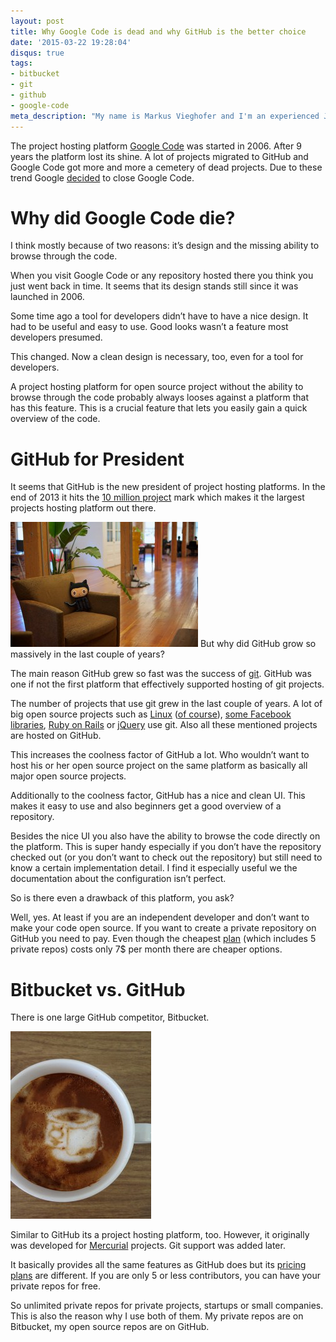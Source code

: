 ```yaml
---
layout: post
title: Why Google Code is dead and why GitHub is the better choice
date: '2015-03-22 19:28:04'
disqus: true
tags:
- bitbucket
- git
- github
- google-code
meta_description: "My name is Markus Vieghofer and I'm an experienced Java developer located in Austria. I write about Java, Android and other technology stuff."
---
```



The project hosting platform [Google Code](https://code.google.com/ "Google Code") was started in 2006. After 9 years the platform lost its shine. A lot of projects migrated to GitHub and Google Code got more and more a cemetery of dead projects. Due to these trend Google [decided](http://google-opensource.blogspot.co.at/2015/03/farewell-to-google-code.html "Google Code is dead") to close Google Code.


# Why did Google Code die?

I think mostly because of two reasons: it’s design and the missing ability to browse through the code.

When you visit Google Code or any repository hosted there you think you just went back in time. It seems that its design stands still since it was launched in 2006.

Some time ago a tool for developers didn’t have to have a nice design. It had to be useful and easy to use. Good looks wasn’t a feature most developers presumed.

This changed. Now a clean design is necessary, too, even for a tool for developers.

A project hosting platform for open source project without the ability to browse through the code probably always looses against a platform that has this feature. This is a crucial feature that lets you easily gain a quick overview of the code.


# GitHub for President

It seems that GitHub is the new president of project hosting platforms. In the end of 2013 it hits the [10 million project](https://github.com/blog/1724-10-million-repositories "10 million GitHub projects") mark which makes it the largest projects hosting platform out there.

![GitHub Office](/assets/images/google-code/github.jpg)
But why did GitHub grow so massively in the last couple of years?

The main reason GitHub grew so fast was the success of [git](http://git-scm.com/ "Git"). GitHub was one if not the first platform that effectively supported hosting of git projects.

The number of projects that use git grew in the last couple of years. A lot of big open source projects such as [Linux](https://github.com/torvalds/linux "Linux on GitHub") ([of course](http://git-scm.com/book/en/v2/Getting-Started-A-Short-History-of-Git "The history of Git")), [some Facebook libraries](https://github.com/facebook "Facebook on GitHub"), [Ruby on Rails](https://github.com/rails/rails "Ruby on Rails on GitHub") or [jQuery](https://github.com/jquery/jquery "jQuery on GitHub") use git. Also all these mentioned projects are hosted on GitHub.

This increases the coolness factor of GitHub a lot. Who wouldn’t want to host his or her open source project on the same platform as basically all major open source projects.

Additionally to the coolness factor, GitHub has a nice and clean UI. This makes it easy to use and also beginners get a good overview of a repository.

Besides the nice UI you also have the ability to browse the code directly on the platform. This is super handy especially if you don’t have the repository checked out (or you don’t want to check out the repository) but still need to know a certain implementation detail. I find it especially useful we the documentation about the configuration isn’t perfect.

So is there even a drawback of this platform, you ask?

Well, yes. At least if you are an independent developer and don’t want to make your code open source. If you want to create a private repository on GitHub you need to pay. Even though the cheapest [plan](https://github.com/pricing "GitHub Pricing Plan") (which includes 5 private repos) costs only 7$ per month there are cheaper options.


# Bitbucket vs. GitHub

There is one large GitHub competitor, Bitbucket.

![Bitbucket Latte](/assets/images/google-code/bitbucket.jpg)

Similar to GitHub its a project hosting platform, too. However, it originally was developed for [Mercurial](http://mercurial.selenic.com/ "Mercurial SCM") projects. Git support was added later.

It basically provides all the same features as GitHub does but its [pricing plans](https://bitbucket.org/plans "Bitbucket Pricing Plans ") are different. If you are only 5 or less contributors, you can have your private repos for free.

So unlimited private repos for private projects, startups or small companies. This is also the reason why I use both of them. My private repos are on Bitbucket, my open source repos are on GitHub.
